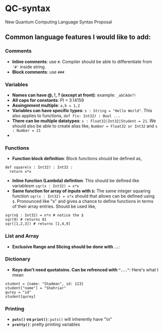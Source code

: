 # QC-syntax
New Quantum Computing Language Syntax Proposal

## Common language features I would like to add:
### Comments
* **Inline comments**: use `#`. Compiler should be able to differentiate from `'#'` inside string.
* **Block comments**: use `###`

### Variables
* **Names can have @, !, ? (except at front)**: example: `_abCAde?!`
* **All caps for constants**: PI = 3.14159
* **Assingnment multiple**: `a,b = 1,2`
* **Variables can have specific types**: `s : String = "Hello World"`. This also applies to functions, `def f(x: Int32) : Bool ...`
* **There can be multiple datatypes**: `s : Float32|Int32|Student = 21`. We should also be able to create alias like, `Number = Float32 or Int32` and `s : Number = 21`
* 

### Functions
* **Function block definition**: Block functions should be defined as,
```
def square(x : Int32) : Int32 :
  return x*x
```
* **Inline function (Lambda) defintion**: This should be defined like variablesm `sqr(x : Int32) = x*x`
* **Same function for array of inputs with `$`:** The same integer squaring function `sqr(x : Int32) = x*x` should that allows can be defined using `$`. Pronounced like "s" and gives a chance to define functions in terms of their array entries. Should be used like,
```
sqr(n$ : Int32) = n*n # notice the $
sqr(9) # returns 81
sqr([1,2,3]) # returns [1,4,9]
```

### List and Array
* **Exclusive Range and Slicing should be done with `..`**: 

### Dictionary
* **Keys don't need quotatoins. Can be refrenced with `"..."`**: Here's what I mean
```
student = {name: "Shadman", id: 123}
student["name"] = "Shahriar"
qurey = "id"
student[qurey]
```

### Printing
* **`puts()` vs `print()`**: `puts()` will inherently have "\n"
* **`pretty()`**: pretty printing variables
